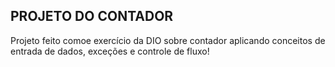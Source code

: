 ## PROJETO DO CONTADOR

Projeto feito comoe exercício da DIO sobre contador aplicando conceitos de entrada de dados, exceções e controle de fluxo!
